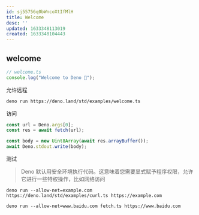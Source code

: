 ```yaml
---
id: sj55756q0bWncoXtIfMlH
title: Welcome
desc: ''
updated: 1633348113019
created: 1633348104443
---
```


## welcome

```typescript
// welcome.ts
console.log("Welcome to Deno 🦕");
```

允许远程

```sh
deno run https://deno.land/std/examples/welcome.ts
```

访问
```typescript
const url = Deno.args[0];
const res = await fetch(url);

const body = new Uint8Array(await res.arrayBuffer());
await Deno.stdout.write(body);
```

测试

> Deno 默认用安全环境执行代码。这意味着您需要显式赋予程序权限，允许它进行一些特权操作，比如网络访问

```shell
deno run --allow-net=example.com https://deno.land/std/examples/curl.ts https://example.com

deno run --allow-net=www.baidu.com fetch.ts https://www.baidu.com
```
